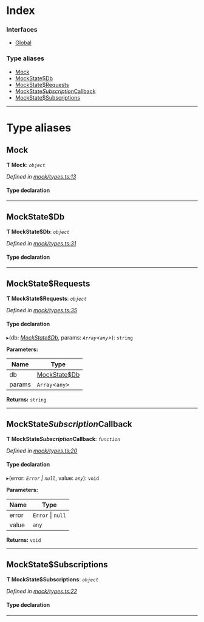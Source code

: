 

# Index

### Interfaces

* [Global](../interfaces/_mock_types_.global.md)

### Type aliases

* [Mock](_mock_types_.md#mock)
* [MockState$Db](_mock_types_.md#mockstate_db)
* [MockState$Requests](_mock_types_.md#mockstate_requests)
* [MockState$Subscription$Callback](_mock_types_.md#mockstate_subscription_callback)
* [MockState$Subscriptions](_mock_types_.md#mockstate_subscriptions)

---

# Type aliases

<a id="mock"></a>

##  Mock

**Ƭ Mock**: *`object`*

*Defined in [mock/types.ts:13](https://github.com/polkadot-js/api/blob/29805f7/packages/rpc-provider/src/mock/types.ts#L13)*

#### Type declaration

___
<a id="mockstate_db"></a>

##  MockState$Db

**Ƭ MockState$Db**: *`object`*

*Defined in [mock/types.ts:31](https://github.com/polkadot-js/api/blob/29805f7/packages/rpc-provider/src/mock/types.ts#L31)*

#### Type declaration

[index: `string`]: `Uint8Array`

___
<a id="mockstate_requests"></a>

##  MockState$Requests

**Ƭ MockState$Requests**: *`object`*

*Defined in [mock/types.ts:35](https://github.com/polkadot-js/api/blob/29805f7/packages/rpc-provider/src/mock/types.ts#L35)*

#### Type declaration

[index: `string`]: `function`

▸(db: *[MockState$Db](_mock_types_.md#mockstate_db)*, params: *`Array`<`any`>*): `string`

**Parameters:**

| Name | Type |
| ------ | ------ |
| db | [MockState$Db](_mock_types_.md#mockstate_db) |
| params | `Array`<`any`> |

**Returns:** `string`

___
<a id="mockstate_subscription_callback"></a>

##  MockState$Subscription$Callback

**Ƭ MockState$Subscription$Callback**: *`function`*

*Defined in [mock/types.ts:20](https://github.com/polkadot-js/api/blob/29805f7/packages/rpc-provider/src/mock/types.ts#L20)*

#### Type declaration
▸(error: *`Error` \| `null`*, value: *`any`*): `void`

**Parameters:**

| Name | Type |
| ------ | ------ |
| error | `Error` \| `null` |
| value | `any` |

**Returns:** `void`

___
<a id="mockstate_subscriptions"></a>

##  MockState$Subscriptions

**Ƭ MockState$Subscriptions**: *`object`*

*Defined in [mock/types.ts:22](https://github.com/polkadot-js/api/blob/29805f7/packages/rpc-provider/src/mock/types.ts#L22)*

#### Type declaration

[index: `string`]: `object`

___

